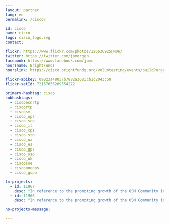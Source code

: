 ```yaml
---
layout: partner
lang: en
permalink: /cisco/

id: cisco
name: cisco
logo: cisco_logo.svg
contact:

flickr: https://www.flickr.com/photos/126636925@N06/
twitter: https://twitter.com/jpmorgan
facebook: https://www.facebook.com/jpmc
hoursname: BrightFunds
hourslink: https://cisco.brightfunds.org/volunteering/events/build?organization_id=23209

flickr-apikey: 09023a48037b7882a3683cb1c2043c50
flickr-setId: 72157655209554272

primary-hashtag: cisco
subhashtags:
  - Ciscoecnrtp
  - ciscortp
  - ciscosv
  - cisco_ops
  - cisco_sco
  - cisco_it
  - cisco_cps
  - cisco_sto
  - cisco_oa
  - cisco_es
  - cisco_gps
  - cisco_osp
  - cisco_uk
  - ciscosoe
  - ciscooneops
  - cisco_gspo

tm-projects:
  - id: 11967
    desc: "In reference to the promoting growth of the OSM Community in Uganda, MapUganda is taking an initiative to remotely map districts at parish level on OpenStreetMap."
  - id: 11966
    desc: "In reference to the promoting growth of the OSM Community in Uganda, MapUganda is taking an initiative to remotely map districts at parish level on OpenStreetMap."    

no-projects-message:

---
```


